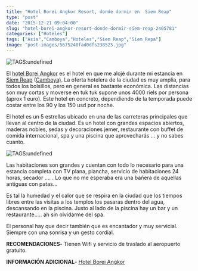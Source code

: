 ```yaml
---
title: "Hotel Borei Angkor Resort, donde dormir en  Siem Reap"
type: "post"
date: "2015-12-21 09:04:00"
slug: "hotel-borei-angkor-resort-donde-dormir-siem-reap-2405781"
categories: ["Hoteles"]
tags: ["Asia","Camboya","Hoteles","Siem Reap","Siem Repa"]
image: "post-images/5675240fad0dfs238525.jpg"
---
```


![ TAGS:undefined](post-images/5675240fad0dfs238525.jpg "entrada al hotel Borei Angkor")  
  
El [hotel Borei Angkor](http://www.booking.com/hotel/kh/borei.html?aid=1294466&no_rooms=1&group_adults=1) es el hotel en que me alojé durante mi estancia en [Siem Reap](http://www.missviajes.com/siem-reap-templos-angkor-2403658) ([Camboya)](http://www.missviajes.com/camboya-secretos-siem-reap-25273). La oferta hotelera de la ciudad es muy amplia, para todos los bolsillos, pero en general es bastante económica. Las distancias son muy cortas y moverse en tuk tuk supone unos 4000 riels por persona (aprox 1 euro). Este hotel en concreto, dependiendo de la temporada puede costar entre los 90 y los 150 usd por noche.  
  
El hotel es un 5 estrellas ubicado en una de las carreteras principales que llevan al centro de la ciudad. Es un hotel con grandes espacios abiertos, maderas nobles, sedas y decoraciones jemer, restaurante con buffet de comida internacional, spa y una piscina que aprovecharás ... y no sabes cuanto.  
  
![ TAGS:undefined](post-images/567523123b3a1s79971.jpg "habitación standard hotel Borei Angkor")  
  
Las habitaciones son grandes y cuentan con todo lo necesario para una estancia completa con TV plana, plancha, servicio de habitaciones 24 horas, secador .... . Lo que no me esperaba era una bañera de aquellas antiguas con patas...  
  
Es tal la humedad y el calor que se respira en la ciudad que los tiempos libres entre las visitas a los templos los pasaras dentro del agua, descansando en la piscina. Justo al lado de la piscina hay un bar y un restaurante..... ah sin olvidarme del spa.  
  
El personal hay que decir también que es encantador y muy servicial. Siempre con una sonrisa y un gesto cordial.  
  
**RECOMENDACIONES**- Tienen Wifi y servicio de traslado al aeropuerto gratuito.

**INFORMACIÓN ADICIONAL**- [Hotel Borei Angkor](http://www.booking.com/hotel/kh/borei.html?aid=1294466&no_rooms=1&group_adults=1)